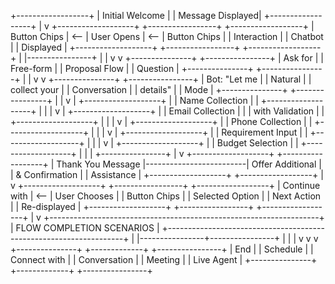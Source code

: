 +------------------+
| Initial Welcome  |
| Message Displayed|
+------------------+
           |
           v
+-------------------+     +-----------------+     +------------------+
| Button Chips      | <-- | User Opens      | <-- | Button Chips     |
| Interaction       |     | Chatbot         |     | Displayed        |
+-------------------+     +-----------------+     +------------------+
        |
        |----------------+
        |                |
        v                v
+---------------+  +----------------+
| Ask for       |  | Free-form      |
| Proposal Flow |  | Question       |
+---------------+  +----------------+
        |                |
        v                v
+---------------+  +----------------+
| Bot: "Let me  |  | Natural        |
| collect your  |  | Conversation   |
| details"      |  | Mode           |
+---------------+  +----------------+
        |                |
        v                |
+-------------------+    |
| Name Collection   |    |
+-------------------+    |
        |                |
        v                |
+-------------------+    |
| Email Collection  |    |
| with Validation   |    |
+-------------------+    |
        |                |
        v                |
+-------------------+    |
| Phone Collection  |    |
+-------------------+    |
        |                |
        v                |
+-------------------+    |
| Requirement Input |    |
+-------------------+    |
        |                |
        v                |
+-------------------+    |
| Budget Selection  |    |
+-------------------+    |
        |                |
        +----------------+
        |
        v
+-------------------+                         +------------------+
| Thank You Message |-------------------------| Offer Additional |
| & Confirmation    |                         | Assistance       |
+-------------------+                         +------------------+
                                                        |
                                                        v
+-------------------+     +-----------------+  +------------------+
| Continue with     | <-- | User Chooses    |  | Button Chips     |
| Selected Option   |     | Next Action     |  | Re-displayed     |
+-------------------+     +-----------------+  +------------------+
        |
        v
+-------------------------------------------------------------------+
|                    FLOW COMPLETION SCENARIOS                       |
+-------------------------------------------------------------------+
        |
        |----------------+----------------+
        |                |                |
        v                v                v
+---------------+  +-------------+  +----------------+
| End           |  | Schedule    |  | Connect with   |
| Conversation  |  | Meeting     |  | Live Agent     |
+---------------+  +-------------+  +----------------+